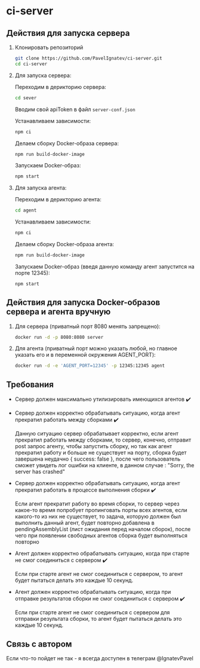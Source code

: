 # ci-server

## Действия для запуска сервера

1. Клонировать репозиторий

   ```sh
   git clone https://github.com/PavelIgnatev/ci-server.git
   cd ci-server
   ```
   
2. Для запуска сервера:

   Переходим в дерикторию сервера:
   
   ```sh
   cd sever
   ```
   
   Вводим свой apiToken в файл  ```server-conf.json```

   Устанавливаем зависимости:
   
   ```sh
   npm ci
   ```

   Делаем сборку Docker-образа сервера:
   
   ```sh
   npm run build-docker-image
   ```
   
   Запускаем Docker-образ:
   
   ```sh
   npm start
   ```

3. Для запуска агента:

   Переходим в дерикторию агента:
   
   ```sh
   cd agent
   ```

   Устанавливаем зависимости:
   
   ```sh
   npm ci
   ```

   Делаем сборку Docker-образа агента:
   
   ```sh
   npm run build-docker-image
   ```
   
   Запускаем Docker-образ (введя данную команду агент запустится на порте 12345):
   
   ```sh
   npm start
   ```
   
## Действия для запуска Docker-образов сервера и агента вручную
 
1. Для сервера (приватный порт 8080 менять запрещено):
  
   ```sh
   docker run -d -p 8080:8080 server
   ```
2. Для агента (приватный порт можно указать любой, но главное указать его и в переменной окружения AGENT_PORT):
  
   ```sh
   docker run -d -e 'AGENT_PORT=12345' -p 12345:12345 agent
   ```
   
## Требования

- Сервер должен максимально утилизировать имеющихся агентов :heavy_check_mark:

- Сервер должен корректно обрабатывать ситуацию, когда агент прекратил работать между сборками :heavy_check_mark:

  Данную ситуацию сервер обрабатывает корректно, если агент прекратил работать между сборками, то сервер, конечно, 
  отправит post запрос агенту, чтобы запустить сборку, но так как агент прекратил работу и больше не существует на порту, 
  сборка будет завершена неудачно { success: false }, после чего пользователь сможет увидеть лог ошибки на клиенте, в данном случае :
  "Sorry, the server has crashed"
   
- Сервер должен корректно обрабатывать ситуацию, когда агент прекратил работать в процессе выполнения сборки :heavy_check_mark:

  Если агент прекратит работу во время сборки, то сервер через какое-то время попробует пропинговать порты всех агентов, 
  если какого-то из них не существует, то задача, которую должен был выполнить данный агент, будет повторно добавлена в
  pendingAssemblyList (лист ожидания перед началом сборок), после чего при появлении свободных агентов сборка будет выполняться повторно
  
- Агент должен корректно обрабатывать ситуацию, когда при старте не смог соединиться с сервером  :heavy_check_mark:

  Если при старте агент не смог соединиться с сервером, то агент будет пытаться делать это каждые 10 секунд.
  
- Агент должен корректно обрабатывать ситуацию, когда при отправке результатов сборки не смог соединиться с сервером  :heavy_check_mark:
  
  Если при старте агент не смог соединиться с сервером для отправки результата сборки, то агент будет пытаться делать это каждые 10 секунд.
  
## Связь с автором

Если что-то пойдет не так - я всегда доступен в телеграм @IgnatevPavel
  
